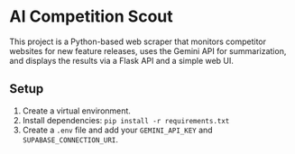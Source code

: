 # AI Competition Scout

This project is a Python-based web scraper that monitors competitor websites for new feature releases, uses the Gemini API for summarization, and displays the results via a Flask API and a simple web UI.

## Setup
1. Create a virtual environment.
2. Install dependencies: `pip install -r requirements.txt`
3. Create a `.env` file and add your `GEMINI_API_KEY` and `SUPABASE_CONNECTION_URI`.